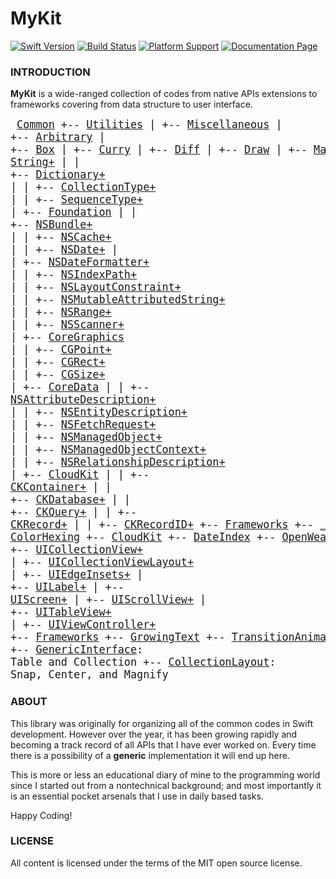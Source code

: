 MyKit
=====

[![Swift Version](https://img.shields.io/badge/swift-2.2-orange.svg?style=flat-square)](https://swift.org)  [![Build Status](https://img.shields.io/travis/aquarchitect/MyKit.svg?style=flat-square)](https://travis-ci.org/aquarchitect/MyKit/)  [![Platform Support](https://img.shields.io/badge/platforms-iOS%20%7C%20OS%20X%20-lightgrey.svg?style=flat-square)](https://developer.apple.com/xcode/download/)  [![Documentation Page](https://img.shields.io/badge/docs-6%-green.svg?style=flat-square)](http://aquarchitect.github.io/MyKit/)

### INTRODUCTION

__MyKit__ is a wide-ranged collection of codes from native APIs extensions to frameworks covering from data structure to user interface.

<big><pre> 
[Common](Sources/Common/)
+-- [Utilities](Sources/Common/Utilities/)
|   +-- [Miscellaneous](Srouces/Common/Utitlities/Miscellaneous.swift)
|   +-- [Arbitrary](Srouces/Common/Utitlities/Arbitrary.swift)
|   +-- [Box](Srouces/Common/Utitlities/Box.swift)
|   +-- [Curry](Srouces/Common/Utitlities/Curry.swift)
|   +-- [Diff](Srouces/Common/Utitlities/Diff.swift)
|   +-- [Draw](Srouces/Common/Utitlities/Draw.swift)
|   +-- [Matrix](Srouces/Common/Utitlities/Matrix.swift)
|   +-- [Promise](Srouces/Common/Utitlities/Promise.swift)
|   +-- [Queue](Srouces/Common/Utitlities/Queue.swift)
|   +-- [Result](Srouces/Common/Utitlities/Result.swift)
|   +-- [Schedule](Srouces/Common/Utitlities/Schedule.swift)
|   +-- [Swizzle](Srouces/Common/Utitlities/Swizzle.swift)
|   +-- [Then](Srouces/Common/Utitlities/Then.swift)
|   +-- [Timing](Srouces/Common/Utitlities/Timing.swift)
+-- [Extensions](Sources/Common/Extensions/)
|   +-- [Native](Srouces/Common/Extensions/Native/)
|   |   +-- [Range+](Srouces/Common/Extensions/Native/Range+.swift)
|   |   +-- [String+](Srouces/Common/Exntesions/Native/String+.swift)
|   |   +-- [Dictionary+](Srouces/Common/Extensions/Native/Dictionary+.swift)
|   |   +-- [CollectionType+](Srouces/Common/Extensions/Native/CollectionType+.swift)
|   |   +-- [SequenceType+](Srouces/Common/Extensions/Native/SequenceType+.swift)
|   +-- [Foundation](Srouces/Common/Extensions/Foundation/)
|   |   +-- [NSBundle+](Srouces/Common/Extensions/Foundation/NSBundle+.swift)
|   |   +-- [NSCache+](Srouces/Common/Extensions/Foundation/NSCache+.swift)
|   |   +-- [NSDate+](Srouces/Common/Extensions/Foundation/NSDate+.swift)
|   |   +-- [NSDateFormatter+](Srouces/Common/Extensions/Foundation/NSDateFormatter+.swift)
|   |   +-- [NSIndexPath+](Srouces/Common/Extensions/Foundation/NSIndexPath+.swift)
|   |   +-- [NSLayoutConstraint+](Srouces/Common/Extensions/Foundation/NSLayoutConstraint+.swift)
|   |   +-- [NSMutableAttributedString+](Srouces/Common/Extensions/Foundation/NSMutableAttributedString+.swift)
|   |   +-- [NSRange+](Srouces/Common/Extensions/Foundation/NSRange+.swift)
|   |   +-- [NSScanner+](Srouces/Common/Extensions/Foundation/NSScanner+.swift)
|   +-- [CoreGraphics](Srouces/Common/Extensions/CoreGraphics/)
|   |   +-- [CGPoint+](Srouces/Common/Extensions/CoreGraphics/CGPoint+.swift)
|   |   +-- [CGRect+](Srouces/Common/Extensions/CoreGraphics/CGRect+.swift)
|   |   +-- [CGSize+](Srouces/Common/Extensions/CoreGraphics/CGSize+.swift)
|   +-- [CoreData](Srouces/Common/Extensions/CoreData/)
|   |   +-- [NSAttributeDescription+](Srouces/Common/Extensions/CoreData/NSAttributeDescription+.swift)
|   |   +-- [NSEntityDescription+](Srouces/Common/Extensions/CoreData/NSEntityDescription+.swift)
|   |   +-- [NSFetchRequest+](Srouces/Common/Extensions/CoreData/NSFetchRequest+.swift)
|   |   +-- [NSManagedObject+](Srouces/Common/Extensions/CoreData/NSManagedObject+.swift)
|   |   +-- [NSManagedObjectContext+](Srouces/Common/Extensions/CoreData/NSManagedObjectContext+.swift)
|   |   +-- [NSRelationshipDescription+](Srouces/Common/Extensions/CoreData/NSRelationshipDescription+.swift)
|   +-- [CloudKit](Srouces/Common/Extensions/CloudKit/)
|   |   +-- [CKContainer+](Srouces/Common/Extensions/CKContainer+/)
|   |   +-- [CKDatabase+](Srouces/Common/Extensions/CKDatabase+/)
|   |   +-- [CKQuery+](Srouces/Common/Extensions/CKQuery+/)
|   |   +-- [CKRecord+](Srouces/Common/Extensions/CKRecord+/)
|   |   +-- [CKRecordID+](Srouces/Common/Extensions/CKRecordID+/)
+-- [Frameworks](Sources/Common/Frameworks/)
    +-- [_FontLoading](Srouces/Common/Frameworks/_FontLoading/)
    +-- [_LoremIpsum](Srouces/Common/Frameworks/_LoremIpsum/)
    +-- [ActionTrailing](Srouces/Common/Frameworks/ActionTrailing/)
    +-- [ColorHexing](Srouces/Common/Frameworks/ColorHexing/)
    +-- [CloudKit](Srouces/Common/Frameworks/CloudKit/)
    +-- [DateIndex](Srouces/Common/Frameworks/DataIndex/)
    +-- [OpenWeather](Srouces/Common/Frameworks/OpenWeather/)
    +-- [SymbolIcon](Srouces/Common/Frameworks/SymbolIcon/)
    +-- [StreamService](Srouces/Common/Frameworks/StreamService/)
    +-- [PersistentStack](Srouces/Common/Frameworks/PersistentStack/)
[iOS](Sources/iOS/)
+-- [Extensions](Sources/iOS/Extensions/)
|   +-- [Draw+](Sources/iOS/Extensions/Draw+.swift)
|   +-- [UIBezierPath+](Sources/iOS/Extensions/UIBezierPath+.swift)
|   +-- [UICollectionView+](Sources/iOS/Extensions/UICollectionView+.swift)
|   +-- [UICollectionViewLayout+](Sources/iOS/Extensions/UICollectionViewLayout+.swift)
|   +-- [UIEdgeInsets+](Sources/iOS/Extensions/UIEdgeInsets+.swift)
|   +-- [UILabel+](Sources/iOS/Extensions/UILabel+.swift)
|   +-- [UIScreen+](Sources/iOS/Extensions/UIScreen+.swift)
|   +-- [UIScrollView+](Sources/iOS/Extensions/UIScreenView+.swift)
|   +-- [UITableView+](Sources/iOS/Extensions/UITableView+.swift)
|   +-- [UIViewController+](Sources/iOS/Extensions/UIViewController+.swift)
+-- [Frameworks](Sources/iOS/Frameworks/)
    +-- [GrowingText](Sources/iOS/Frameworks/GrowingText/)
    +-- [TransitionAnimator](Sources/iOS/Frameworks/TransitionAnimator/)
    +-- [GenericInterface](Sources/iOS/Frameworks/GrowingText/): Table and Collection
    +-- [CollectionLayout](Sources/iOS/Frameworks/CollectionLayout/): Snap, Center, and Magnify
 </pre></big>

### ABOUT

This library was originally for organizing all of the common codes in Swift development. However over the year, it has been growing rapidly and becoming a track record of all APIs that I have ever worked on. Every time there is a possibility of a __generic__ implementation it will end up here.

This is more or less an educational diary of mine to the programming world since I started out from a nontechnical background; and most importantly it is an essential pocket arsenals that I use in daily based tasks.

Happy Coding!

### LICENSE

All content is licensed under the terms of the MIT open source license.